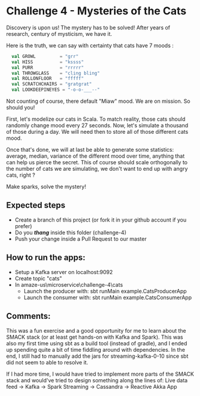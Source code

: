 # Challenge 4 - Mysteries of the Cats

Discovery is upon us! The mystery has to be solved! 
After years of research, century of mysticism, we have it.

Here is the truth, we can say with certainty that cats have 7 moods :
```scala
  val GROWL         = "grr"
  val HISS          = "kssss"
  val PURR          = "rrrrr"
  val THROWGLASS    = "cling bling"
  val ROLLONFLOOR   = "fffff"
  val SCRATCHCHAIRS = "gratgrat"
  val LOOKDEEPINEYES = "-o-o-___--"
``` 
Not counting of course, there default "Miaw" mood.
We are on mission. So should you!

First, let's modelize our cats in Scala.
To match reality, those cats should randomly change mood every 27 seconds.
Now, let's simulate a thousand of those during a day.
We will need then to store all of those different cats mood.

Once that's done, we will at last be able to generate some statistics: average, median, variance of the different mood 
over time, anything that can help us pierce the secret.
This of course should scale orthogonally to the number of cats we are simulating, we don't want to end up with angry 
cats, right ?

Make sparks, solve the mystery!


## Expected steps
+ Create a branch of this project (or fork it in your github account if you prefer)
+ Do you **_thang_** inside this folder (challenge-4)
+ Push your change inside a Pull Request to our master


## How to run the apps:
+ Setup a Kafka server on localhost:9092 
+ Create topic "cats"
+ In amaze-us\microservice\challenge-4\cats 
	- Launch the producer with: sbt runMain example.CatsProducerApp
	- Launch the consumer with: sbt runMain example.CatsConsumerApp

## Comments:
This was a fun exercise and a good opportunity for me to learn about the SMACK stack (or at least get hands-on with Kafka and Spark). 
This was also my first time using sbt as a build tool (instead of gradle), and I ended up spending quite a bit of time 
fiddling around with dependencies. In the end, I still had to manually add the jars for streaming-kafka-0-10 since sbt did 
not seem to able to resolve it. 

If I had more time, I would have tried to implement more parts of the SMACK stack and would've tried to design something along the lines of:
Live data feed -> Kafka -> Spark Streaming -> Cassandra -> Reactive Akka App


